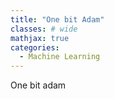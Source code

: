 ```yaml
---
title: "One bit Adam"
classes: # wide
mathjax: true
categories:
  - Machine Learning
---
```


One bit adam
